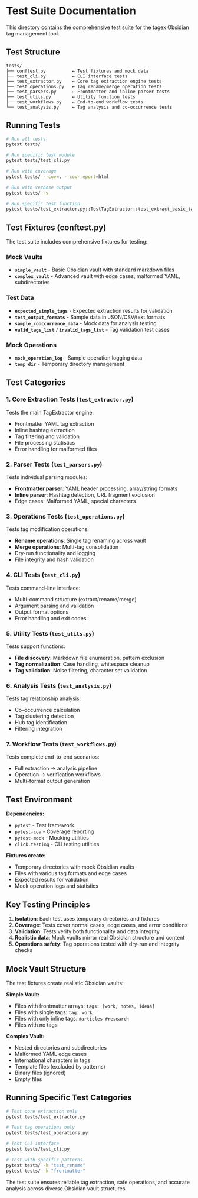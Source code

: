 # Test Suite Documentation

This directory contains the comprehensive test suite for the tagex Obsidian tag management tool.

## Test Structure

```
tests/
├── conftest.py          ← Test fixtures and mock data
├── test_cli.py          ← CLI interface tests
├── test_extractor.py    ← Core tag extraction engine tests
├── test_operations.py   ← Tag rename/merge operation tests
├── test_parsers.py      ← Frontmatter and inline parser tests
├── test_utils.py        ← Utility function tests
├── test_workflows.py    ← End-to-end workflow tests
└── test_analysis.py     ← Tag analysis and co-occurrence tests
```

## Running Tests

```bash
# Run all tests
pytest tests/

# Run specific test module
pytest tests/test_cli.py

# Run with coverage
pytest tests/ --cov=. --cov-report=html

# Run with verbose output
pytest tests/ -v

# Run specific test function
pytest tests/test_extractor.py::TestTagExtractor::test_extract_basic_tags
```

## Test Fixtures (conftest.py)

The test suite includes comprehensive fixtures for testing:

### Mock Vaults
- **`simple_vault`** - Basic Obsidian vault with standard markdown files
- **`complex_vault`** - Advanced vault with edge cases, malformed YAML, subdirectories

### Test Data
- **`expected_simple_tags`** - Expected extraction results for validation
- **`test_output_formats`** - Sample data in JSON/CSV/text formats
- **`sample_cooccurrence_data`** - Mock data for analysis testing
- **`valid_tags_list`** / **`invalid_tags_list`** - Tag validation test cases

### Mock Operations
- **`mock_operation_log`** - Sample operation logging data
- **`temp_dir`** - Temporary directory management

## Test Categories

### 1. Core Extraction Tests (`test_extractor.py`)
Tests the main TagExtractor engine:
- Frontmatter YAML tag extraction
- Inline hashtag extraction  
- Tag filtering and validation
- File processing statistics
- Error handling for malformed files

### 2. Parser Tests (`test_parsers.py`)
Tests individual parsing modules:
- **Frontmatter parser**: YAML header processing, array/string formats
- **Inline parser**: Hashtag detection, URL fragment exclusion
- Edge cases: Malformed YAML, special characters

### 3. Operations Tests (`test_operations.py`)
Tests tag modification operations:
- **Rename operations**: Single tag renaming across vault
- **Merge operations**: Multi-tag consolidation
- Dry-run functionality and logging
- File integrity and hash validation

### 4. CLI Tests (`test_cli.py`)
Tests command-line interface:
- Multi-command structure (extract/rename/merge)
- Argument parsing and validation
- Output format options
- Error handling and exit codes

### 5. Utility Tests (`test_utils.py`)
Tests support functions:
- **File discovery**: Markdown file enumeration, pattern exclusion
- **Tag normalization**: Case handling, whitespace cleanup
- **Tag validation**: Noise filtering, character set validation

### 6. Analysis Tests (`test_analysis.py`)
Tests tag relationship analysis:
- Co-occurrence calculation
- Tag clustering detection
- Hub tag identification
- Filtering integration

### 7. Workflow Tests (`test_workflows.py`)
Tests complete end-to-end scenarios:
- Full extraction → analysis pipeline
- Operation → verification workflows
- Multi-format output generation

## Test Environment

**Dependencies:**
- `pytest` - Test framework
- `pytest-cov` - Coverage reporting  
- `pytest-mock` - Mocking utilities
- `click.testing` - CLI testing utilities

**Fixtures create:**
- Temporary directories with mock Obsidian vaults
- Files with various tag formats and edge cases
- Expected results for validation
- Mock operation logs and statistics

## Key Testing Principles

1. **Isolation**: Each test uses temporary directories and fixtures
2. **Coverage**: Tests cover normal cases, edge cases, and error conditions
3. **Validation**: Tests verify both functionality and data integrity
4. **Realistic data**: Mock vaults mirror real Obsidian structure and content
5. **Operations safety**: Tag operations tested with dry-run and integrity checks

## Mock Vault Structure

The test fixtures create realistic Obsidian vaults:

**Simple Vault:**
- Files with frontmatter arrays: `tags: [work, notes, ideas]`
- Files with single tags: `tag: work`
- Files with only inline tags: `#articles #research`
- Files with no tags

**Complex Vault:**
- Nested directories and subdirectories
- Malformed YAML edge cases
- International characters in tags
- Template files (excluded by patterns)
- Binary files (ignored)
- Empty files

## Running Specific Test Categories

```bash
# Test core extraction only
pytest tests/test_extractor.py

# Test tag operations only  
pytest tests/test_operations.py

# Test CLI interface
pytest tests/test_cli.py

# Test with specific patterns
pytest tests/ -k "test_rename"
pytest tests/ -k "frontmatter"
```

The test suite ensures reliable tag extraction, safe operations, and accurate analysis across diverse Obsidian vault structures.